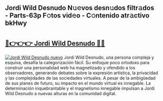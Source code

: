 ## Jordi Wild Desnudo N𝚞𝚎vos desn𝚞dos filtr𝚊dos - Parts-63p F𝚘tos vid𝚎o - C𝚘ntenido atr𝚊ctivo bkHwy

# <h2><a href="http://mbcvnoe.tromn.icu/?c=Jordi+Wild+Desnudo">🔗👉👉👉 Jordi Wild Desnudo 🔗🔗</a></h2>

[![Jordi Wild Desnudo nuevo](https://i.imgur.com/pEAQMta.gif)](http://mbcvnoe.tromn.icu/?c=Jordi+Wild+Desnudo)
Jordi Wild Desnudo, una persona compleja y esquiva, desafía la categorización fácil. Su enfoque poco ortodoxo para construir una personalidad web ha magnetizado y ofendido a los observadores, generando debates sobre la expresión artística, la privacidad y las complejidades de las sociedades virtuales. A pesar de la ambigüedad de sus planes de futuro, su impacto en el mundo virtual es innegable. La determinación inquebrantable y el magnetismo innegable impulsan a Jordi Wild Desnudo a nuevas alturas en la comunidad digital.
